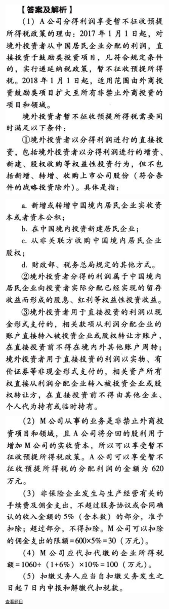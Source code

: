 ![](55802fcabe52708fb4093e2dc4806f21.png)

![](edcadbcf4df6fdd84021fe8ce42067cb.png)

![](a9a8e3f03e65e90ce5b52b6a58ec0261.png)

[查看题目](../国际税收税务管理实务.本章真题.md#9-题目)

